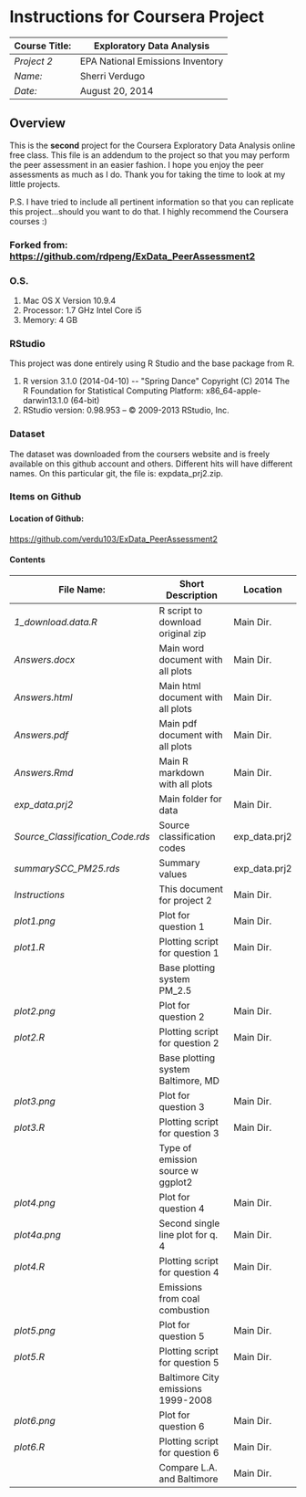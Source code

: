 # Instructions for Coursera Project

Course Title:| Exploratory Data Analysis        | 
------------ | -------------------------------- | 
*Project 2*  | EPA National Emissions Inventory | 
*Name:*      | Sherri Verdugo                   |
*Date:*      | August 20, 2014                  |

## Overview

This is the **second** project for the Coursera Exploratory Data Analysis online free class. This file is an addendum to the project so that you may perform the peer assessment in an easier fashion. I hope you enjoy the peer assessments as much as I do. Thank you for taking the time to look at my little projects. 

P.S. I have tried to include all pertinent information so that you can replicate this project...should you want to do that. I highly recommend the Coursera courses :)

### Forked from: <https://github.com/rdpeng/ExData_PeerAssessment2>

### O.S.
1. Mac OS X Version 10.9.4
2. Processor: 1.7 GHz Intel Core i5
3. Memory: 4 GB 

### RStudio
This project was done entirely using R Studio and the base package from R. 

1. R version 3.1.0 (2014-04-10) -- "Spring Dance"
Copyright (C) 2014 The R Foundation for Statistical Computing
Platform: x86_64-apple-darwin13.1.0 (64-bit)
2. RStudio version: 0.98.953 – © 2009-2013 RStudio, Inc.


### Dataset
The dataset was downloaded from the coursers website and is freely available on this github account and others. Different hits will have different names. On this particular git, the file is: expdata_prj2.zip.

### Items on Github

#### Location of Github: 
<https://github.com/verdu103/ExData_PeerAssessment2>

#### Contents

File Name:                      | Short Description                 | Location     |
------------------------------- | --------------------------------- | -------------|
*1_download.data.R*             | R script to download original zip | Main Dir.    |
*Answers.docx*                  | Main word document with all plots | Main Dir.    |
*Answers.html*                  | Main html document with all plots | Main Dir.    |
*Answers.pdf*                   | Main pdf document with all plots  | Main Dir.    |
*Answers.Rmd*                   | Main R markdown with all plots    | Main Dir.    |
*exp_data.prj2*                 | Main folder for data              | Main Dir.    |
*Source_Classification_Code.rds*| Source classification codes       | exp_data.prj2|
*summarySCC_PM25.rds*           | Summary values                    | exp_data.prj2|
*Instructions*                  | This document for project 2       | Main Dir.    |
*plot1.png*                     | Plot for question 1               | Main Dir.    |
*plot1.R*                       | Plotting script for question 1    | Main Dir.    |
                                | Base plotting system PM_2.5       |              |
*plot2.png*                     | Plot for question 2               | Main Dir.    |
*plot2.R*                       | Plotting script for question 2    | Main Dir.    |
                                | Base plotting system Baltimore, MD|              |
*plot3.png*                     | Plot for question 3               | Main Dir.    |
*plot3.R*                       | Plotting script for question 3    | Main Dir.    |
                                | Type of emission source w ggplot2 |              |
*plot4.png*                     | Plot for question 4               | Main Dir.    |
*plot4a.png*                    | Second single line plot for q. 4  | Main Dir.    | 
*plot4.R*                       | Plotting script for question 4    | Main Dir.    |
                                | Emissions from coal combustion    |              | 
*plot5.png*                     | Plot for question 5               | Main Dir.    |
*plot5.R*                       | Plotting script for question 5    | Main Dir.    |
                                | Baltimore City emissions 1999-2008|              |
*plot6.png*                     | Plot for question 6               | Main Dir.    |
*plot6.R*                       | Plotting script for question 6    | Main Dir.    |
                                | Compare L.A. and Baltimore        | Main Dir.    |